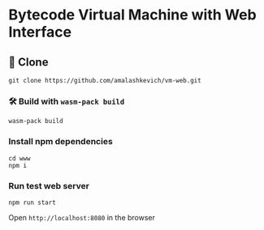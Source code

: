 # Bytecode Virtual Machine with Web Interface

## 🚴 Clone

```
git clone https://github.com/amalashkevich/vm-web.git
```

### 🛠️ Build with `wasm-pack build`

```
wasm-pack build
```

### Install npm dependencies

```
cd www
npm i
```

### Run test web server

```
npm run start 
```

Open `http://localhost:8080` in the browser
